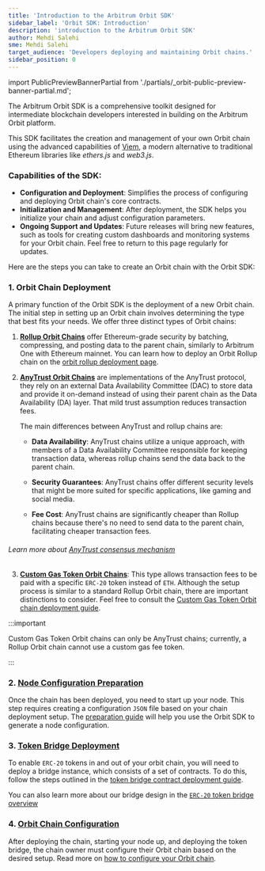 ```yaml
---
title: 'Introduction to the Arbitrum Orbit SDK'
sidebar_label: 'Orbit SDK: Introduction'
description: 'introduction to the Arbitrum Orbit SDK'
author: Mehdi Salehi
sme: Mehdi Salehi
target_audience: 'Developers deploying and maintaining Orbit chains.'
sidebar_position: 0
---
```


import PublicPreviewBannerPartial from './partials/_orbit-public-preview-banner-partial.md';

<PublicPreviewBannerPartial />


The Arbitrum Orbit SDK is a comprehensive toolkit designed for intermediate blockchain developers interested in building on the Arbitrum Orbit platform.

This SDK facilitates the creation and management of your own Orbit chain using the advanced capabilities of [Viem](https://viem.sh), a modern alternative to traditional Ethereum libraries like _ethers.js_ and _web3.js_.

### Capabilities of the SDK:

- **Configuration and Deployment**: Simplifies the process of configuring and deploying Orbit chain's core contracts.
- **Initialization and Management**: After deployment, the SDK helps you initialize your chain and adjust configuration parameters.
- **Ongoing Support and Updates**: Future releases will bring new features, such as tools for creating custom dashboards and monitoring systems for your Orbit chain. Feel free to return to this page regularly for updates.


Here are the steps you can take to create an Orbit chain with the Orbit SDK:

### 1. Orbit Chain Deployment

A primary function of the Orbit SDK is the deployment of a new Orbit chain. The initial step in setting up an Orbit chain involves determining the type that best fits your needs. We offer three distinct types of Orbit chains:

1. **[Rollup Orbit Chains](/launch-orbit-chain/how-tos/orbit-sdk-deploying-rollup-chain.md)** offer Ethereum-grade security by batching, compressing, and posting data to the parent chain, similarly to <a data-quicklook-from="arbitrum-one">Arbitrum One</a> with Ethereum mainnet. You can learn how to deploy an Orbit Rollup chain on the [orbit rollup deployment page](/launch-orbit-chain/how-tos/orbit-sdk-deploying-rollup-chain.md).

2. **[AnyTrust Orbit Chains](/launch-orbit-chain/how-tos/orbit-sdk-deploying-anytrust-chain.md)** are implementations of the <a data-quicklook-from="arbitrum-anytrust-protocol">AnyTrust protocol</a>, they rely on an external <a data-quicklook-from="data-availability-committee-dac">Data Availability Committee (DAC)</a> to store data and provide it on-demand instead of using their <a data-quicklook-from="parent-chain">parent chain</a> as the Data Availability (DA) layer. That mild trust assumption reduces transaction fees. 

   The main differences between AnyTrust and rollup chains are:
   
   - **Data Availability**: AnyTrust chains utilize a unique approach, with members of a Data Availability Committee responsible for keeping transaction data, whereas rollup chains send the data back to the parent chain.

   - **Security Guarantees**: AnyTrust chains offer different security levels that might be more suited for specific applications, like gaming and social media.

   - **Fee Cost**: AnyTrust chains are significantly cheaper than Rollup chains because there's no need to send data to the parent chain, facilitating cheaper transaction fees.
   
###### Learn more about [ AnyTrust consensus mechanism ]( /inside-arbitrum-nitro/#inside-anytrust )

3. **[Custom Gas Token Orbit Chains](/launch-orbit-chain/how-tos/orbit-sdk-deploying-custom-gas-token-chain.md)**: This type allows transaction fees to be paid with a specific `ERC-20` token instead of `ETH`. Although the setup process is similar to a standard Rollup Orbit chain, there are important distinctions to consider. Feel free to consult the [Custom Gas Token Orbit chain deployment guide](/launch-orbit-chain/how-tos/orbit-sdk-deploying-custom-gas-token-chain.md). 

:::important

Custom Gas Token Orbit chains can only be AnyTrust chains; currently, a Rollup Orbit chain cannot use a custom gas fee token.

:::

### 2. [Node Configuration Preparation](/launch-orbit-chain/how-tos/orbit-sdk-preparing-node-config.md)

Once the chain has been deployed, you need to start up your node. This step requires creating a configuration `JSON` file based on your chain deployment setup. The [preparation guide](/launch-orbit-chain/how-tos/orbit-sdk-preparing-node-config.md) will help you use the Orbit SDK to generate a node configuration.

### 3. [Token Bridge Deployment](/launch-orbit-chain/how-tos/orbit-sdk-deploying-token-bridge.md)

To enable `ERC-20` tokens in and out of your orbit chain, you will need to deploy a bridge instance, which consists of a set of contracts.
To do this, follow the steps outlined in the [token bridge contract deployment guide](/launch-orbit-chain/how-tos/orbit-sdk-deploying-token-bridge.md).

You can also learn more about our bridge design in the [`ERC-20` token bridge overview](/build-decentralized-apps/token-bridging/03-token-bridge-erc20.md) 

### 4. [Orbit Chain Configuration](/launch-orbit-chain/how-tos/orbit-sdk-configuring-orbit-chain.md)

After deploying the chain, starting your node up, and deploying the token bridge, the chain owner must configure their Orbit chain based on the desired setup. 
Read more on [how to configure your Orbit chain](/launch-orbit-chain/how-tos/orbit-sdk-configuring-orbit-chain.md).
   
